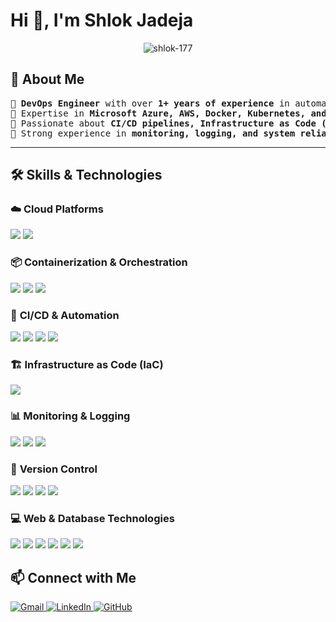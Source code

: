 
# Hi 👋, I'm Shlok Jadeja  

<p align="center">
    <img src="https://komarev.com/ghpvc/?username=shlok-177&label=Profile%20views&color=0e75b6&style=flat" alt="shlok-177" />
</p>

## 🚀 About Me  
<pre>
🔹 <b>DevOps Engineer</b> with over <b>1+ years of experience</b> in automating and optimizing cloud infrastructure.  
🔹 Expertise in <b>Microsoft Azure, AWS, Docker, Kubernetes, and ROSA (Red Hat OpenShift Service on AWS)</b>.  
🔹 Passionate about <b>CI/CD pipelines, Infrastructure as Code (IaC), and cloud security</b>.  
🔹 Strong experience in <b>monitoring, logging, and system reliability engineering</b>.  
</pre>

---

## 🛠️ Skills & Technologies  


### ☁️ **Cloud Platforms**  
<div>
<img src="https://img.shields.io/badge/Azure-0078D4?style=for-the-badge&logo=microsoftazure&logoColor=white"/>  
<img src="https://img.shields.io/badge/AWS-232F3E?style=for-the-badge&logo=amazonaws&logoColor=white"/>  
</div>

### 📦 **Containerization & Orchestration**  
<div>
<img src="https://img.shields.io/badge/Docker-2496ED?style=for-the-badge&logo=docker&logoColor=white"/>  
<img src="https://img.shields.io/badge/Kubernetes-326CE5?style=for-the-badge&logo=kubernetes&logoColor=white"/>  
<img src="https://img.shields.io/badge/ROSA-EE0000?style=for-the-badge&logo=redhat&logoColor=white"/>  
</div>

### 🚀 **CI/CD & Automation**  
<div>
<img src="https://img.shields.io/badge/GitHub%20Actions-2088FF?style=for-the-badge&logo=githubactions&logoColor=white"/>  
<img src="https://img.shields.io/badge/Jenkins-D24939?style=for-the-badge&logo=jenkins&logoColor=white"/>  
<img src="https://img.shields.io/badge/Bash-4EAA25?style=for-the-badge&logo=gnubash&logoColor=white"/>  
<img src="https://img.shields.io/badge/PowerShell-5391FE?style=for-the-badge&logo=powershell&logoColor=white"/>  
</div>

### 🏗 **Infrastructure as Code (IaC)**  
<img src="https://img.shields.io/badge/Terraform-623CE4?style=for-the-badge&logo=terraform&logoColor=white"/>  

### 📊 **Monitoring & Logging**  
<div>
<img src="https://img.shields.io/badge/Azure%20Monitor-0078D4?style=for-the-badge&logo=microsoftazure&logoColor=white"/>  
<img src="https://img.shields.io/badge/Prometheus-E6522C?style=for-the-badge&logo=prometheus&logoColor=white"/>  
<img src="https://img.shields.io/badge/Grafana-F46800?style=for-the-badge&logo=grafana&logoColor=white"/>  
</div>

### 🔄 **Version Control**  
<div>
<img src="https://img.shields.io/badge/Git-F05032?style=for-the-badge&logo=git&logoColor=white"/>  
<img src="https://img.shields.io/badge/GitHub-181717?style=for-the-badge&logo=github&logoColor=white"/>  
<img src="https://img.shields.io/badge/Azure%20Repos-0078D4?style=for-the-badge&logo=microsoftazure&logoColor=white"/>  
<img src="https://img.shields.io/badge/Bitbucket-0052CC?style=for-the-badge&logo=bitbucket&logoColor=white"/>  
</div>

### 💻 **Web & Database Technologies**  
<div>
<img src="https://img.shields.io/badge/Windows%20IIS-0078D4?style=for-the-badge&logo=microsoft&logoColor=white"/>  
<img src="https://img.shields.io/badge/Linux%20(Ubuntu)-E95420?style=for-the-badge&logo=ubuntu&logoColor=white"/>  
<img src="https://img.shields.io/badge/Nginx-009639?style=for-the-badge&logo=nginx&logoColor=white"/>  
<img src="https://img.shields.io/badge/.NET%20Core%20MVC-512BD4?style=for-the-badge&logo=dotnet&logoColor=white"/>  
<img src="https://img.shields.io/badge/SQL-4479A1?style=for-the-badge&logo=postgresql&logoColor=white"/>  
<img src="https://img.shields.io/badge/PostgreSQL-336791?style=for-the-badge&logo=postgresql&logoColor=white"/>  
</div>

## 📫 Connect with Me  
<p align="left">
    <a href="mailto:contact@shlokjadeja.tech">
        <img src="https://img.shields.io/badge/gmail-%23EA4335.svg?style=plastic&logo=gmail&logoColor=white" alt="Gmail"/>
    </a>
    <a href="https://www.linkedin.com/in/shlok-jadeja-8b9793209/">
        <img src="https://img.shields.io/badge/linkedin-%230A66C2.svg?style=plastic&logo=linkedin&logoColor=white" alt="LinkedIn"/>
    </a>
    <a href="https://github.com/Shlok-177">
        <img src="https://img.shields.io/badge/github-%23181717.svg?style=plastic&logo=github&logoColor=white" alt="GitHub"/>
    </a>
</p>
